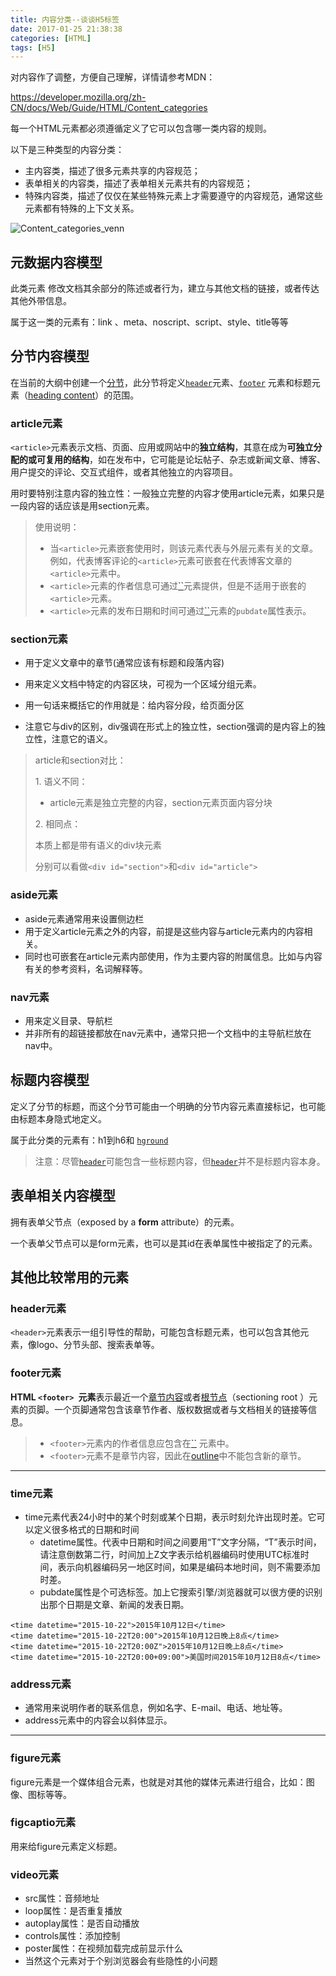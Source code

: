 ```yaml
---
title: 内容分类--谈谈H5标签
date: 2017-01-25 21:38:38
categories: [HTML]
tags: [H5]
---
```


对内容作了调整，方便自己理解，详情请参考MDN：

https://developer.mozilla.org/zh-CN/docs/Web/Guide/HTML/Content_categories

每一个HTML元素都必须遵循定义了它可以包含哪一类内容的规则。

以下是三种类型的内容分类：

<!--more-->

- 主内容类，描述了很多元素共享的内容规范；
- 表单相关的内容类，描述了表单相关元素共有的内容规范；
- 特殊内容类，描述了仅仅在某些特殊元素上才需要遵守的内容规范，通常这些元素都有特殊的上下文关系。

![Content_categories_venn](http://olqa2s510.bkt.clouddn.com/Content_categories_venn.png)

## 元数据内容模型

此类元素 修改文档其余部分的陈述或者行为，建立与其他文档的链接，或者传达其他外带信息。

 属于这一类的元素有：link 、meta、noscript、script、style、title等等 

## 分节内容模型

在当前的大纲中创建一个[分节](https://developer.mozilla.org/en-US/docs/Sections_and_Outlines_of_an_HTML5_document)，此分节将定义[`header`](https://developer.mozilla.org/zh-CN/docs/Web/HTML/Element/header)元素、[`footer`](https://developer.mozilla.org/zh-CN/docs/Web/HTML/Element/footer) 元素和标题元素（[heading content](https://developer.mozilla.org/zh-CN/docs/Web/Guide/HTML/Content_categories#Heading_content)）的范围。

### article元素

`<article>`元素表示文档、页面、应用或网站中的**独立结构**，其意在成为**可独立分配的或可复用的结构**，如在发布中，它可能是论坛帖子、杂志或新闻文章、博客、用户提交的评论、交互式组件，或者其他独立的内容项目。

用时要特别注意内容的独立性：一般独立完整的内容才使用article元素，如果只是一段内容的话应该是用section元素。

> 使用说明：
>
> - 当`<article>`元素嵌套使用时，则该元素代表与外层元素有关的文章。例如，代表博客评论的`<article>`元素可嵌套在代表博客文章的`<article>`元素中。
> - `<article>`元素的作者信息可通过[``](https://developer.mozilla.org/zh-CN/docs/Web/HTML/Element/address)元素提供，但是不适用于嵌套的`<article>`元素。
> - `<article>`元素的发布日期和时间可通过[``](https://developer.mozilla.org/zh-CN/docs/Web/HTML/Element/time)元素的`pubdate`属性表示。

### section元素

- 用于定义文章中的章节(通常应该有标题和段落内容)


- 用来定义文档中特定的内容区块，可视为一个区域分组元素。


- 用一句话来概括它的作用就是：给内容分段，给页面分区


- 注意它与div的区别，div强调在形式上的独立性，section强调的是内容上的独立性，注意它的语义。

> article和section对比：
>
> 1\. 语义不同：
>
> - article元素是独立完整的内容，section元素页面内容分块
>
> 2\. 相同点：
>
> 本质上都是带有语义的div块元素 　　　　
>
> 分别可以看做`<div id="section">`和`<div id="article">`

### aside元素

- aside元素通常用来设置侧边栏
- 用于定义article元素之外的内容，前提是这些内容与article元素内的内容相关。
- 同时也可嵌套在article元素内部使用，作为主要内容的附属信息。比如与内容有关的参考资料，名词解释等。

### nav元素

- 用来定义目录、导航栏
- 并非所有的超链接都放在nav元素中，通常只把一个文档中的主导航栏放在nav中。

## 标题内容模型

定义了分节的标题，而这个分节可能由一个明确的分节内容元素直接标记，也可能由标题本身隐式地定义。

属于此分类的元素有：h1到h6和 [`hground`](https://developer.mozilla.org/zh-CN/docs/Web/HTML/Element/hgroup)

> 注意：尽管[`header`](https://developer.mozilla.org/zh-CN/docs/Web/HTML/Element/header)可能包含一些标题内容，但[`header`](https://developer.mozilla.org/zh-CN/docs/Web/HTML/Element/header)并不是标题内容本身。

## 表单相关内容模型

拥有表单父节点（exposed by a **form** attribute）的元素。

一个表单父节点可以是form元素，也可以是其id在表单属性中被指定了的元素。

## 其他比较常用的元素

### header元素

`<header>`元素表示一组引导性的帮助，可能包含标题元素，也可以包含其他元素，像logo、分节头部、搜索表单等。

### footer元素

**HTML `<footer> `元素**表示最近一个[章节内容](https://developer.mozilla.org/en-US/docs/Web/Guide/HTML/Sections_and_Outlines_of_an_HTML5_document#Defining_Sections_in_HTML5)或者[根节点](https://developer.mozilla.org/en-US/docs/Web/Guide/HTML/Sections_and_Outlines_of_an_HTML5_document#Sectioning_root)（sectioning root ）元素的页脚。一个页脚通常包含该章节作者、版权数据或者与文档相关的链接等信息。

> - `<footer>`元素内的作者信息应包含在[``](https://developer.mozilla.org/zh-CN/docs/Web/HTML/Element/address) 元素中。
> - `<footer>`元素不是章节内容，因此在[outline](https://developer.mozilla.org/en-US/docs/Sections_and_Outlines_of_an_HTML5_document)中不能包含新的章节。

------

### time元素

- time元素代表24小时中的某个时刻或某个日期，表示时刻允许出现时差。它可以定义很多格式的日期和时间
  - datetime属性。代表中日期和时间之间要用“T”文字分隔，“T”表示时间，请注意倒数第二行，时间加上Z文字表示给机器编码时使用UTC标准时间，表示向机器编码另一地区时间，如果是编码本地时间，则不需要添加时差。
  - pubdate属性是个可选标签。加上它搜索引擎/浏览器就可以很方便的识别出那个日期是文章、新闻的发表日期。

```
<time datetime="2015-10-22">2015年10月12日</time>
<time datetime="2015-10-22T20:00">2015年10月12日晚上8点</time>
<time datetime="2015-10-22T20:00Z">2015年10月12日晚上8点</time>
<time datetime="2015-10-22T20:00+09:00">美国时间2015年10月12日8点</time>
```

### address元素

- 通常用来说明作者的联系信息，例如名字、E-mail、电话、地址等。
- address元素中的内容会以斜体显示。

------

### figure元素

figure元素是一个媒体组合元素，也就是对其他的媒体元素进行组合，比如：图像、图标等等。

### figcaptio元素

用来给figure元素定义标题。

### video元素

- src属性：音频地址
- loop属性：是否重复播放
- autoplay属性：是否自动播放
- controls属性：添加控制
- poster属性：在视频加载完成前显示什么
- 当然这个元素对于个别浏览器会有些隐性的小问题